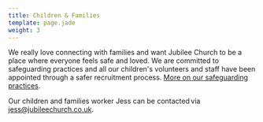 ```yaml
---
title: Children & Families
template: page.jade
weight: 3
---
```

We really love connecting with families and want Jubilee Church to be a place where everyone feels safe and loved. We are committed to safeguarding practices and all our children's volunteers and staff have been appointed through a safer recruitment process. [More on our safeguarding practices](/pages/what-we-do/Safeguarding/).

Our children and families worker Jess can be contacted via [jess@jubileechurch.co.uk](mailto:jess@jubileechurch.co.uk).   
